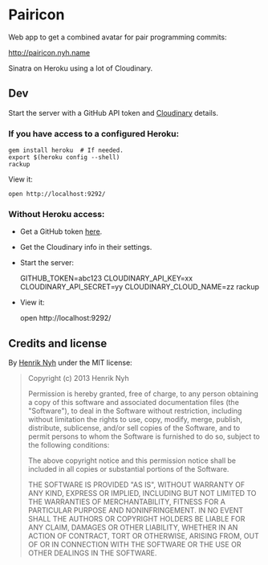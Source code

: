 # Pairicon

Web app to get a combined avatar for pair programming commits:

<http://pairicon.nyh.name>

Sinatra on Heroku using a lot of Cloudinary.


## Dev

Start the server with a GitHub API token and [Cloudinary](cloudinary.com) details.

### If you have access to a configured Heroku:

    gem install heroku  # If needed.
    export $(heroku config --shell)
    rackup

View it:

    open http://localhost:9292/

### Without Heroku access:

* Get a GitHub token [here](https://github.com/settings/applications).
* Get the Cloudinary info in their settings.
* Start the server:

    GITHUB_TOKEN=abc123 CLOUDINARY_API_KEY=xx CLOUDINARY_API_SECRET=yy CLOUDINARY_CLOUD_NAME=zz rackup

* View it:

    open http://localhost:9292/


## Credits and license

By [Henrik Nyh](http://henrik.nyh.se/) under the MIT license:

>  Copyright (c) 2013 Henrik Nyh
>
>  Permission is hereby granted, free of charge, to any person obtaining a copy
>  of this software and associated documentation files (the "Software"), to deal
>  in the Software without restriction, including without limitation the rights
>  to use, copy, modify, merge, publish, distribute, sublicense, and/or sell
>  copies of the Software, and to permit persons to whom the Software is
>  furnished to do so, subject to the following conditions:
>
>  The above copyright notice and this permission notice shall be included in
>  all copies or substantial portions of the Software.
>
>  THE SOFTWARE IS PROVIDED "AS IS", WITHOUT WARRANTY OF ANY KIND, EXPRESS OR
>  IMPLIED, INCLUDING BUT NOT LIMITED TO THE WARRANTIES OF MERCHANTABILITY,
>  FITNESS FOR A PARTICULAR PURPOSE AND NONINFRINGEMENT. IN NO EVENT SHALL THE
>  AUTHORS OR COPYRIGHT HOLDERS BE LIABLE FOR ANY CLAIM, DAMAGES OR OTHER
>  LIABILITY, WHETHER IN AN ACTION OF CONTRACT, TORT OR OTHERWISE, ARISING FROM,
>  OUT OF OR IN CONNECTION WITH THE SOFTWARE OR THE USE OR OTHER DEALINGS IN
>  THE SOFTWARE.
